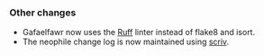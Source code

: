 ### Other changes

- Gafaelfawr now uses the [Ruff](https://beta.ruff.rs/docs/) linter instead of flake8 and isort.
- The neophile change log is now maintained using [scriv](https://scriv.readthedocs.io/).
